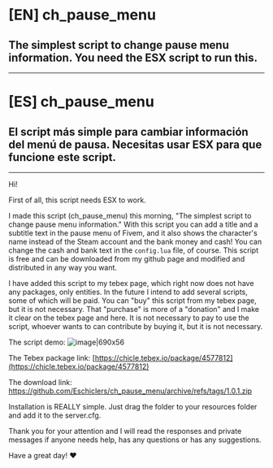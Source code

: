 # [EN] ch_pause_menu
## The simplest script to change pause menu information. You need the ESX script to run this.
---
# [ES] ch_pause_menu
## El script más simple para cambiar información del menú de pausa. Necesitas usar ESX para que funcione este script.
---
Hi!

First of all, this script needs ESX to work.

I made this script (ch_pause_menu) this morning, "The simplest script to change pause menu information."
With this script you can add a title and a subtitle text in the pause menu of Fivem, and it also shows the character's name instead of the Steam account and the bank money and cash!
You can change the cash and bank text in the `config.lua` file, of course. This script is free and can be downloaded from my github page and modified and distributed in any way you want.

I have added this script to my tebex page, which right now does not have any packages, only entities. In the future I intend to add several scripts, some of which will be paid. You can "buy" this script from my tebex page, but it is not necessary. That "purchase" is more of a "donation" and I make it clear on the tebex page and here. It is not necessary to pay to use the script, whoever wants to can contribute by buying it, but it is not necessary.

The script demo: 
![image|690x56](https://i.imgur.com/l8WeKyf.jpg)

The Tebex package link: [https://chicle.tebex.io/package/4577812](https://chicle.tebex.io/package/4577812)

The download link: https://github.com/Eschiclers/ch_pause_menu/archive/refs/tags/1.0.1.zip

Installation is REALLY simple. Just drag the folder to your resources folder and add it to the server.cfg.

Thank you for your attention and I will read the responses and private messages if anyone needs help, has any questions or has any suggestions.

Have a great day! ♥
